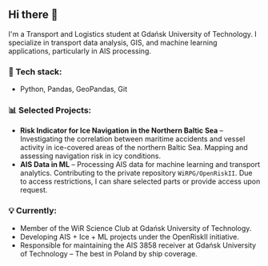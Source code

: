 ## Hi there 👋  
I'm a Transport and Logistics student at Gdańsk University of Technology. I specialize in transport data analysis, GIS, and machine learning applications, particularly in AIS processing.

### 🔧 Tech stack:
- Python, Pandas, GeoPandas, Git

### 📊 Selected Projects:
- **Risk Indicator for Ice Navigation in the Northern Baltic Sea** – Investigating the correlation between maritime accidents and vessel activity in ice-covered areas of the northern Baltic Sea. Mapping and assessing navigation risk in icy conditions.
- **AIS Data in ML** – Processing AIS data for machine learning and transport analytics. Contributing to the private repository `WiRPG/OpenRiskII`. Due to access restrictions, I can share selected parts or provide access upon request.

### 💡 Currently:
- Member of the WiR Science Club at Gdańsk University of Technology. 
- Developing AIS + Ice + ML projects under the OpenRiskII initiative.  
- Responsible for maintaining the AIS 3858 receiver at Gdańsk University of Technology – The best in Poland by ship coverage.
